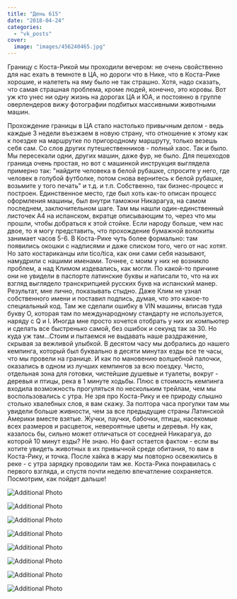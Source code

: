 ```yaml
---
title: "День 615"
date: "2018-04-24"
categories: 
  - "vk_posts"
cover:
  image: "images/456240465.jpg"
---
```


Границу с Коста-Рикой мы проходили вечером: не очень свойственно для нас ехать в темноте в ЦА, но дороги что в Нике, что в Коста-Рике хорошие, и налететь на яму было не так страшно. Хотя, надо сказать, что самая страшная проблема, кроме людей, конечно, это коровы. Вот уж кто унес ни одну жизнь на дорогах ЦА и ЮА, и постоянно в группе оверлендеров вижу фотографии подбитых массивными животными машин.

<!--more-->

Прохождение границы в ЦА стало настолько привычным делом - ведь каждые 3 недели въезжаем в новую страну, что отношение к этому как к поездке на маршрутке по пригородному маршруту, только везешь себя сам. Со слов других путешественников - полный хаос. Так и было. Мы пересекали одни, других машин, даже фур, не было. Для пешеходов граница очень простая, но вот с машинкой инструкция выглядела примерно так: "найдите человека в белой рубашке, спросите у него, где человек в голубой футболке, потом снова вернитесь к белой рубашке, возьмите у того печать" и т.д. и т.п. Собственно, так бизнес-процесс и построен. Единственное место, где был хоть как-то описан процесс оформления машины, был внутри таможни Никарагуа, на самом последнем, заключительном шаге. Там мы нашли один-единственный листочек А4 на испанском, вкратце описывающим то, через что мы прошли, чтобы добраться к этой стойке. Если народу больше, чем нас двое, то я могу представить, что прохождение бумажной волокиты занимает часов 5-6. В Коста-Рике чуть более формально: там появились окошки с надписями и даже списком того, чего от нас хотят. Но зато костариканцы или tico/tica, как они сами себя называют, намудрили с нашими именами. Точнее, с моим у них не возникло проблем, а над Климом издевались, как могли. По какой-то причине они не увидели в паспорте латинские буквы и написали то, что на их взгляд выглядело транскрипцией русских букв на испанский манер. Результат, мне лично, показывать стыдно. Даже Клим не узнал собственного имени и поставил подпись, думая, что это какое-то специальный код. Там же сделали ошибку в VIN машины, вписав туда букву О, которая там по международному стандарту не используется, наряду с Q и I. Иногда мне просто хочется отобрать у них их компьютер и сделать все быстренько самой, без ошибок и секунд так за 30. Но куда уж там...Стоим и пытаемся не выдавать наше раздражение, скрывая за вежливой улыбкой. В десятом часу мы добрались до нашего кемпинга, который был буквально в десяти минутах езды все те часы, что мы провели на границе. И как по мановению волшебной палочки, оказались в одном из лучших кемпингов за всю поездку. Чисто, отдельная зона для готовки, чистейшие душевые и туалеты, вокруг - деревья и птицы, река в 1 минуте ходьбы. Плюс в стоимость кемпинга входила возможность прогуляться по нескольким трейлам, чем мы воспользовались с утра. Не зря про Коста-Рику и ее природу слышно столько хвалебных слов, я вам скажу. За полтора часа прогулки там мы увидели больше живности, чем за все предыдущие страны Латинской Америки вместе взятые. Жучки, паучки, бабочки, птицы, насекомые всех размеров и расцветок, невероятные цветы и деревья. Ну как, казалось бы, сильно может отличаться от соседней Никарагуа, до которой 10 минут езды? Не знаю. Но факт остается фактом - если вы хотите увидеть животных в их привычной среде обитания, то вам в Коста-Рику, и точка. После хайка в жару мы повторно освежились в реке - с утра зарядку проводили там же. Коста-Рика понравилась с первого взгляда, и спустя почти неделю впечатление сохраняется. Посмотрим, как пойдет дальше!

![Additional Photo](https://vodpop.ru/wp-content/uploads/2023/07/456240466.jpg)

![Additional Photo](https://vodpop.ru/wp-content/uploads/2023/07/456240467.jpg)

![Additional Photo](https://vodpop.ru/wp-content/uploads/2023/07/456240468.jpg)

![Additional Photo](https://vodpop.ru/wp-content/uploads/2023/07/456240469.jpg)

![Additional Photo](https://vodpop.ru/wp-content/uploads/2023/07/456240470.jpg)

![Additional Photo](https://vodpop.ru/wp-content/uploads/2023/07/456240471.jpg)

![Additional Photo](https://vodpop.ru/wp-content/uploads/2023/07/456240472.jpg)

![Additional Photo](https://vodpop.ru/wp-content/uploads/2023/07/456240473.jpg)
